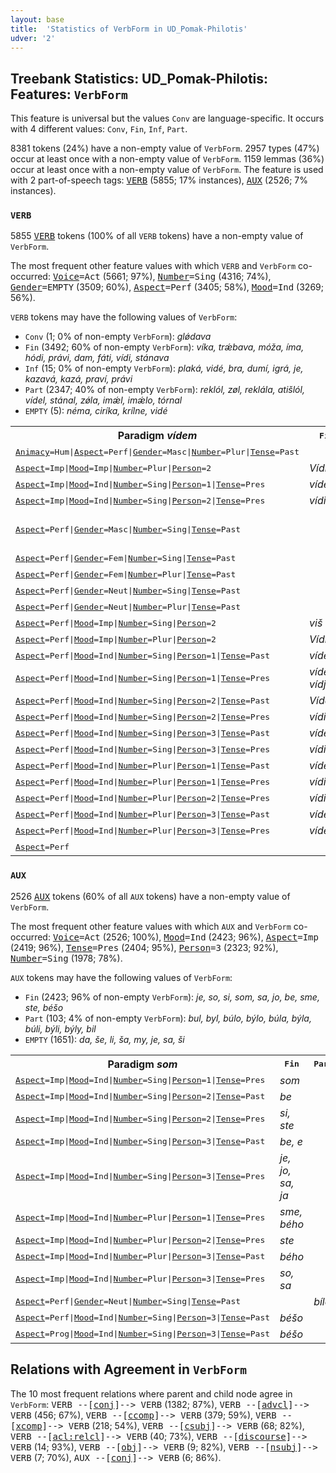 ```yaml
---
layout: base
title:  'Statistics of VerbForm in UD_Pomak-Philotis'
udver: '2'
---
```


## Treebank Statistics: UD_Pomak-Philotis: Features: `VerbForm`

This feature is universal but the values `Conv` are language-specific.
It occurs with 4 different values: `Conv`, `Fin`, `Inf`, `Part`.

8381 tokens (24%) have a non-empty value of `VerbForm`.
2957 types (47%) occur at least once with a non-empty value of `VerbForm`.
1159 lemmas (36%) occur at least once with a non-empty value of `VerbForm`.
The feature is used with 2 part-of-speech tags: <tt><a href="qpm_philotis-pos-VERB.html">VERB</a></tt> (5855; 17% instances), <tt><a href="qpm_philotis-pos-AUX.html">AUX</a></tt> (2526; 7% instances).

### `VERB`

5855 <tt><a href="qpm_philotis-pos-VERB.html">VERB</a></tt> tokens (100% of all `VERB` tokens) have a non-empty value of `VerbForm`.

The most frequent other feature values with which `VERB` and `VerbForm` co-occurred: <tt><a href="qpm_philotis-feat-Voice.html">Voice</a></tt><tt>=Act</tt> (5661; 97%), <tt><a href="qpm_philotis-feat-Number.html">Number</a></tt><tt>=Sing</tt> (4316; 74%), <tt><a href="qpm_philotis-feat-Gender.html">Gender</a></tt><tt>=EMPTY</tt> (3509; 60%), <tt><a href="qpm_philotis-feat-Aspect.html">Aspect</a></tt><tt>=Perf</tt> (3405; 58%), <tt><a href="qpm_philotis-feat-Mood.html">Mood</a></tt><tt>=Ind</tt> (3269; 56%).

`VERB` tokens may have the following values of `VerbForm`:

* `Conv` (1; 0% of non-empty `VerbForm`): <em>glǿdava</em>
* `Fin` (3492; 60% of non-empty `VerbForm`): <em>víka, trǽbava, móža, íma, hódi, právi, dam, fáti, vídi, stánava</em>
* `Inf` (15; 0% of non-empty `VerbForm`): <em>plaká, vidé, bra, dumí, igrá, je, kazavá, kazá, praví, právi</em>
* `Part` (2347; 40% of non-empty `VerbForm`): <em>reklól, zøl, reklála, atišlól, vídel, stánal, zǿla, imǽl, imǽlo, tórnal</em>
* `EMPTY` (5): <em>néma, ciríka, krílne, vidé</em>

<table>
  <tr><th>Paradigm <i>vídem</i></th><th><tt>Fin</tt></th><th><tt>Inf</tt></th><th><tt>Part</tt></th></tr>
  <tr><td><tt><tt><a href="qpm_philotis-feat-Animacy.html">Animacy</a></tt><tt>=Hum</tt>|<tt><a href="qpm_philotis-feat-Aspect.html">Aspect</a></tt><tt>=Perf</tt>|<tt><a href="qpm_philotis-feat-Gender.html">Gender</a></tt><tt>=Masc</tt>|<tt><a href="qpm_philotis-feat-Number.html">Number</a></tt><tt>=Plur</tt>|<tt><a href="qpm_philotis-feat-Tense.html">Tense</a></tt><tt>=Past</tt></tt></td><td></td><td></td><td><em>vídeli</em></td></tr>
  <tr><td><tt><tt><a href="qpm_philotis-feat-Aspect.html">Aspect</a></tt><tt>=Imp</tt>|<tt><a href="qpm_philotis-feat-Mood.html">Mood</a></tt><tt>=Imp</tt>|<tt><a href="qpm_philotis-feat-Number.html">Number</a></tt><tt>=Plur</tt>|<tt><a href="qpm_philotis-feat-Person.html">Person</a></tt><tt>=2</tt></tt></td><td><em>Vídijte</em></td><td></td><td></td></tr>
  <tr><td><tt><tt><a href="qpm_philotis-feat-Aspect.html">Aspect</a></tt><tt>=Imp</tt>|<tt><a href="qpm_philotis-feat-Mood.html">Mood</a></tt><tt>=Ind</tt>|<tt><a href="qpm_philotis-feat-Number.html">Number</a></tt><tt>=Sing</tt>|<tt><a href="qpm_philotis-feat-Person.html">Person</a></tt><tt>=1</tt>|<tt><a href="qpm_philotis-feat-Tense.html">Tense</a></tt><tt>=Pres</tt></tt></td><td><em>vídem</em></td><td></td><td></td></tr>
  <tr><td><tt><tt><a href="qpm_philotis-feat-Aspect.html">Aspect</a></tt><tt>=Imp</tt>|<tt><a href="qpm_philotis-feat-Mood.html">Mood</a></tt><tt>=Ind</tt>|<tt><a href="qpm_philotis-feat-Number.html">Number</a></tt><tt>=Sing</tt>|<tt><a href="qpm_philotis-feat-Person.html">Person</a></tt><tt>=2</tt>|<tt><a href="qpm_philotis-feat-Tense.html">Tense</a></tt><tt>=Pres</tt></tt></td><td><em>vídiš</em></td><td></td><td></td></tr>
  <tr><td><tt><tt><a href="qpm_philotis-feat-Aspect.html">Aspect</a></tt><tt>=Perf</tt>|<tt><a href="qpm_philotis-feat-Gender.html">Gender</a></tt><tt>=Masc</tt>|<tt><a href="qpm_philotis-feat-Number.html">Number</a></tt><tt>=Sing</tt>|<tt><a href="qpm_philotis-feat-Tense.html">Tense</a></tt><tt>=Past</tt></tt></td><td></td><td></td><td><em>vídel, Videl, vídil</em></td></tr>
  <tr><td><tt><tt><a href="qpm_philotis-feat-Aspect.html">Aspect</a></tt><tt>=Perf</tt>|<tt><a href="qpm_philotis-feat-Gender.html">Gender</a></tt><tt>=Fem</tt>|<tt><a href="qpm_philotis-feat-Number.html">Number</a></tt><tt>=Sing</tt>|<tt><a href="qpm_philotis-feat-Tense.html">Tense</a></tt><tt>=Past</tt></tt></td><td></td><td></td><td><em>vídela</em></td></tr>
  <tr><td><tt><tt><a href="qpm_philotis-feat-Aspect.html">Aspect</a></tt><tt>=Perf</tt>|<tt><a href="qpm_philotis-feat-Gender.html">Gender</a></tt><tt>=Fem</tt>|<tt><a href="qpm_philotis-feat-Number.html">Number</a></tt><tt>=Plur</tt>|<tt><a href="qpm_philotis-feat-Tense.html">Tense</a></tt><tt>=Past</tt></tt></td><td></td><td></td><td><em>vídely</em></td></tr>
  <tr><td><tt><tt><a href="qpm_philotis-feat-Aspect.html">Aspect</a></tt><tt>=Perf</tt>|<tt><a href="qpm_philotis-feat-Gender.html">Gender</a></tt><tt>=Neut</tt>|<tt><a href="qpm_philotis-feat-Number.html">Number</a></tt><tt>=Sing</tt>|<tt><a href="qpm_philotis-feat-Tense.html">Tense</a></tt><tt>=Past</tt></tt></td><td></td><td></td><td><em>vídelo</em></td></tr>
  <tr><td><tt><tt><a href="qpm_philotis-feat-Aspect.html">Aspect</a></tt><tt>=Perf</tt>|<tt><a href="qpm_philotis-feat-Gender.html">Gender</a></tt><tt>=Neut</tt>|<tt><a href="qpm_philotis-feat-Number.html">Number</a></tt><tt>=Plur</tt>|<tt><a href="qpm_philotis-feat-Tense.html">Tense</a></tt><tt>=Past</tt></tt></td><td></td><td></td><td><em>vídely</em></td></tr>
  <tr><td><tt><tt><a href="qpm_philotis-feat-Aspect.html">Aspect</a></tt><tt>=Perf</tt>|<tt><a href="qpm_philotis-feat-Mood.html">Mood</a></tt><tt>=Imp</tt>|<tt><a href="qpm_philotis-feat-Number.html">Number</a></tt><tt>=Sing</tt>|<tt><a href="qpm_philotis-feat-Person.html">Person</a></tt><tt>=2</tt></tt></td><td><em>viš</em></td><td></td><td></td></tr>
  <tr><td><tt><tt><a href="qpm_philotis-feat-Aspect.html">Aspect</a></tt><tt>=Perf</tt>|<tt><a href="qpm_philotis-feat-Mood.html">Mood</a></tt><tt>=Imp</tt>|<tt><a href="qpm_philotis-feat-Number.html">Number</a></tt><tt>=Plur</tt>|<tt><a href="qpm_philotis-feat-Person.html">Person</a></tt><tt>=2</tt></tt></td><td><em>Vídite</em></td><td></td><td></td></tr>
  <tr><td><tt><tt><a href="qpm_philotis-feat-Aspect.html">Aspect</a></tt><tt>=Perf</tt>|<tt><a href="qpm_philotis-feat-Mood.html">Mood</a></tt><tt>=Ind</tt>|<tt><a href="qpm_philotis-feat-Number.html">Number</a></tt><tt>=Sing</tt>|<tt><a href="qpm_philotis-feat-Person.html">Person</a></tt><tt>=1</tt>|<tt><a href="qpm_philotis-feat-Tense.html">Tense</a></tt><tt>=Past</tt></tt></td><td><em>vídeh</em></td><td></td><td></td></tr>
  <tr><td><tt><tt><a href="qpm_philotis-feat-Aspect.html">Aspect</a></tt><tt>=Perf</tt>|<tt><a href="qpm_philotis-feat-Mood.html">Mood</a></tt><tt>=Ind</tt>|<tt><a href="qpm_philotis-feat-Number.html">Number</a></tt><tt>=Sing</tt>|<tt><a href="qpm_philotis-feat-Person.html">Person</a></tt><tt>=1</tt>|<tt><a href="qpm_philotis-feat-Tense.html">Tense</a></tt><tt>=Pres</tt></tt></td><td><em>vídem, vídjo</em></td><td></td><td></td></tr>
  <tr><td><tt><tt><a href="qpm_philotis-feat-Aspect.html">Aspect</a></tt><tt>=Perf</tt>|<tt><a href="qpm_philotis-feat-Mood.html">Mood</a></tt><tt>=Ind</tt>|<tt><a href="qpm_philotis-feat-Number.html">Number</a></tt><tt>=Sing</tt>|<tt><a href="qpm_philotis-feat-Person.html">Person</a></tt><tt>=2</tt>|<tt><a href="qpm_philotis-feat-Tense.html">Tense</a></tt><tt>=Past</tt></tt></td><td><em>Víde</em></td><td></td><td></td></tr>
  <tr><td><tt><tt><a href="qpm_philotis-feat-Aspect.html">Aspect</a></tt><tt>=Perf</tt>|<tt><a href="qpm_philotis-feat-Mood.html">Mood</a></tt><tt>=Ind</tt>|<tt><a href="qpm_philotis-feat-Number.html">Number</a></tt><tt>=Sing</tt>|<tt><a href="qpm_philotis-feat-Person.html">Person</a></tt><tt>=2</tt>|<tt><a href="qpm_philotis-feat-Tense.html">Tense</a></tt><tt>=Pres</tt></tt></td><td><em>vídiš</em></td><td></td><td></td></tr>
  <tr><td><tt><tt><a href="qpm_philotis-feat-Aspect.html">Aspect</a></tt><tt>=Perf</tt>|<tt><a href="qpm_philotis-feat-Mood.html">Mood</a></tt><tt>=Ind</tt>|<tt><a href="qpm_philotis-feat-Number.html">Number</a></tt><tt>=Sing</tt>|<tt><a href="qpm_philotis-feat-Person.html">Person</a></tt><tt>=3</tt>|<tt><a href="qpm_philotis-feat-Tense.html">Tense</a></tt><tt>=Past</tt></tt></td><td><em>víde</em></td><td></td><td></td></tr>
  <tr><td><tt><tt><a href="qpm_philotis-feat-Aspect.html">Aspect</a></tt><tt>=Perf</tt>|<tt><a href="qpm_philotis-feat-Mood.html">Mood</a></tt><tt>=Ind</tt>|<tt><a href="qpm_philotis-feat-Number.html">Number</a></tt><tt>=Sing</tt>|<tt><a href="qpm_philotis-feat-Person.html">Person</a></tt><tt>=3</tt>|<tt><a href="qpm_philotis-feat-Tense.html">Tense</a></tt><tt>=Pres</tt></tt></td><td><em>vídi</em></td><td></td><td></td></tr>
  <tr><td><tt><tt><a href="qpm_philotis-feat-Aspect.html">Aspect</a></tt><tt>=Perf</tt>|<tt><a href="qpm_philotis-feat-Mood.html">Mood</a></tt><tt>=Ind</tt>|<tt><a href="qpm_philotis-feat-Number.html">Number</a></tt><tt>=Plur</tt>|<tt><a href="qpm_philotis-feat-Person.html">Person</a></tt><tt>=1</tt>|<tt><a href="qpm_philotis-feat-Tense.html">Tense</a></tt><tt>=Past</tt></tt></td><td><em>vídehte</em></td><td></td><td></td></tr>
  <tr><td><tt><tt><a href="qpm_philotis-feat-Aspect.html">Aspect</a></tt><tt>=Perf</tt>|<tt><a href="qpm_philotis-feat-Mood.html">Mood</a></tt><tt>=Ind</tt>|<tt><a href="qpm_philotis-feat-Number.html">Number</a></tt><tt>=Plur</tt>|<tt><a href="qpm_philotis-feat-Person.html">Person</a></tt><tt>=1</tt>|<tt><a href="qpm_philotis-feat-Tense.html">Tense</a></tt><tt>=Pres</tt></tt></td><td><em>vídime</em></td><td></td><td></td></tr>
  <tr><td><tt><tt><a href="qpm_philotis-feat-Aspect.html">Aspect</a></tt><tt>=Perf</tt>|<tt><a href="qpm_philotis-feat-Mood.html">Mood</a></tt><tt>=Ind</tt>|<tt><a href="qpm_philotis-feat-Number.html">Number</a></tt><tt>=Plur</tt>|<tt><a href="qpm_philotis-feat-Person.html">Person</a></tt><tt>=2</tt>|<tt><a href="qpm_philotis-feat-Tense.html">Tense</a></tt><tt>=Pres</tt></tt></td><td><em>vídite</em></td><td></td><td></td></tr>
  <tr><td><tt><tt><a href="qpm_philotis-feat-Aspect.html">Aspect</a></tt><tt>=Perf</tt>|<tt><a href="qpm_philotis-feat-Mood.html">Mood</a></tt><tt>=Ind</tt>|<tt><a href="qpm_philotis-feat-Number.html">Number</a></tt><tt>=Plur</tt>|<tt><a href="qpm_philotis-feat-Person.html">Person</a></tt><tt>=3</tt>|<tt><a href="qpm_philotis-feat-Tense.html">Tense</a></tt><tt>=Past</tt></tt></td><td><em>vídeho</em></td><td></td><td></td></tr>
  <tr><td><tt><tt><a href="qpm_philotis-feat-Aspect.html">Aspect</a></tt><tt>=Perf</tt>|<tt><a href="qpm_philotis-feat-Mood.html">Mood</a></tt><tt>=Ind</tt>|<tt><a href="qpm_philotis-feat-Number.html">Number</a></tt><tt>=Plur</tt>|<tt><a href="qpm_philotis-feat-Person.html">Person</a></tt><tt>=3</tt>|<tt><a href="qpm_philotis-feat-Tense.html">Tense</a></tt><tt>=Pres</tt></tt></td><td><em>vídet</em></td><td></td><td></td></tr>
  <tr><td><tt><tt><a href="qpm_philotis-feat-Aspect.html">Aspect</a></tt><tt>=Perf</tt></tt></td><td></td><td><em>vidé</em></td><td></td></tr>
</table>

### `AUX`

2526 <tt><a href="qpm_philotis-pos-AUX.html">AUX</a></tt> tokens (60% of all `AUX` tokens) have a non-empty value of `VerbForm`.

The most frequent other feature values with which `AUX` and `VerbForm` co-occurred: <tt><a href="qpm_philotis-feat-Voice.html">Voice</a></tt><tt>=Act</tt> (2526; 100%), <tt><a href="qpm_philotis-feat-Mood.html">Mood</a></tt><tt>=Ind</tt> (2423; 96%), <tt><a href="qpm_philotis-feat-Aspect.html">Aspect</a></tt><tt>=Imp</tt> (2419; 96%), <tt><a href="qpm_philotis-feat-Tense.html">Tense</a></tt><tt>=Pres</tt> (2404; 95%), <tt><a href="qpm_philotis-feat-Person.html">Person</a></tt><tt>=3</tt> (2323; 92%), <tt><a href="qpm_philotis-feat-Number.html">Number</a></tt><tt>=Sing</tt> (1978; 78%).

`AUX` tokens may have the following values of `VerbForm`:

* `Fin` (2423; 96% of non-empty `VerbForm`): <em>je, so, si, som, sa, jo, be, sme, ste, béšo</em>
* `Part` (103; 4% of non-empty `VerbForm`): <em>bul, byl, búlo, býlo, búla, býla, búli, býli, býly, bil</em>
* `EMPTY` (1651): <em>da, še, li, ša, my, je, sa, ši</em>

<table>
  <tr><th>Paradigm <i>som</i></th><th><tt>Fin</tt></th><th><tt>Part</tt></th></tr>
  <tr><td><tt><tt><a href="qpm_philotis-feat-Aspect.html">Aspect</a></tt><tt>=Imp</tt>|<tt><a href="qpm_philotis-feat-Mood.html">Mood</a></tt><tt>=Ind</tt>|<tt><a href="qpm_philotis-feat-Number.html">Number</a></tt><tt>=Sing</tt>|<tt><a href="qpm_philotis-feat-Person.html">Person</a></tt><tt>=1</tt>|<tt><a href="qpm_philotis-feat-Tense.html">Tense</a></tt><tt>=Pres</tt></tt></td><td><em>som</em></td><td></td></tr>
  <tr><td><tt><tt><a href="qpm_philotis-feat-Aspect.html">Aspect</a></tt><tt>=Imp</tt>|<tt><a href="qpm_philotis-feat-Mood.html">Mood</a></tt><tt>=Ind</tt>|<tt><a href="qpm_philotis-feat-Number.html">Number</a></tt><tt>=Sing</tt>|<tt><a href="qpm_philotis-feat-Person.html">Person</a></tt><tt>=2</tt>|<tt><a href="qpm_philotis-feat-Tense.html">Tense</a></tt><tt>=Past</tt></tt></td><td><em>be</em></td><td></td></tr>
  <tr><td><tt><tt><a href="qpm_philotis-feat-Aspect.html">Aspect</a></tt><tt>=Imp</tt>|<tt><a href="qpm_philotis-feat-Mood.html">Mood</a></tt><tt>=Ind</tt>|<tt><a href="qpm_philotis-feat-Number.html">Number</a></tt><tt>=Sing</tt>|<tt><a href="qpm_philotis-feat-Person.html">Person</a></tt><tt>=2</tt>|<tt><a href="qpm_philotis-feat-Tense.html">Tense</a></tt><tt>=Pres</tt></tt></td><td><em>si, ste</em></td><td></td></tr>
  <tr><td><tt><tt><a href="qpm_philotis-feat-Aspect.html">Aspect</a></tt><tt>=Imp</tt>|<tt><a href="qpm_philotis-feat-Mood.html">Mood</a></tt><tt>=Ind</tt>|<tt><a href="qpm_philotis-feat-Number.html">Number</a></tt><tt>=Sing</tt>|<tt><a href="qpm_philotis-feat-Person.html">Person</a></tt><tt>=3</tt>|<tt><a href="qpm_philotis-feat-Tense.html">Tense</a></tt><tt>=Past</tt></tt></td><td><em>be, e</em></td><td></td></tr>
  <tr><td><tt><tt><a href="qpm_philotis-feat-Aspect.html">Aspect</a></tt><tt>=Imp</tt>|<tt><a href="qpm_philotis-feat-Mood.html">Mood</a></tt><tt>=Ind</tt>|<tt><a href="qpm_philotis-feat-Number.html">Number</a></tt><tt>=Sing</tt>|<tt><a href="qpm_philotis-feat-Person.html">Person</a></tt><tt>=3</tt>|<tt><a href="qpm_philotis-feat-Tense.html">Tense</a></tt><tt>=Pres</tt></tt></td><td><em>je, jo, sa, ja</em></td><td></td></tr>
  <tr><td><tt><tt><a href="qpm_philotis-feat-Aspect.html">Aspect</a></tt><tt>=Imp</tt>|<tt><a href="qpm_philotis-feat-Mood.html">Mood</a></tt><tt>=Ind</tt>|<tt><a href="qpm_philotis-feat-Number.html">Number</a></tt><tt>=Plur</tt>|<tt><a href="qpm_philotis-feat-Person.html">Person</a></tt><tt>=1</tt>|<tt><a href="qpm_philotis-feat-Tense.html">Tense</a></tt><tt>=Pres</tt></tt></td><td><em>sme, bého</em></td><td></td></tr>
  <tr><td><tt><tt><a href="qpm_philotis-feat-Aspect.html">Aspect</a></tt><tt>=Imp</tt>|<tt><a href="qpm_philotis-feat-Mood.html">Mood</a></tt><tt>=Ind</tt>|<tt><a href="qpm_philotis-feat-Number.html">Number</a></tt><tt>=Plur</tt>|<tt><a href="qpm_philotis-feat-Person.html">Person</a></tt><tt>=2</tt>|<tt><a href="qpm_philotis-feat-Tense.html">Tense</a></tt><tt>=Pres</tt></tt></td><td><em>ste</em></td><td></td></tr>
  <tr><td><tt><tt><a href="qpm_philotis-feat-Aspect.html">Aspect</a></tt><tt>=Imp</tt>|<tt><a href="qpm_philotis-feat-Mood.html">Mood</a></tt><tt>=Ind</tt>|<tt><a href="qpm_philotis-feat-Number.html">Number</a></tt><tt>=Plur</tt>|<tt><a href="qpm_philotis-feat-Person.html">Person</a></tt><tt>=3</tt>|<tt><a href="qpm_philotis-feat-Tense.html">Tense</a></tt><tt>=Past</tt></tt></td><td><em>bého</em></td><td></td></tr>
  <tr><td><tt><tt><a href="qpm_philotis-feat-Aspect.html">Aspect</a></tt><tt>=Imp</tt>|<tt><a href="qpm_philotis-feat-Mood.html">Mood</a></tt><tt>=Ind</tt>|<tt><a href="qpm_philotis-feat-Number.html">Number</a></tt><tt>=Plur</tt>|<tt><a href="qpm_philotis-feat-Person.html">Person</a></tt><tt>=3</tt>|<tt><a href="qpm_philotis-feat-Tense.html">Tense</a></tt><tt>=Pres</tt></tt></td><td><em>so, sa</em></td><td></td></tr>
  <tr><td><tt><tt><a href="qpm_philotis-feat-Aspect.html">Aspect</a></tt><tt>=Perf</tt>|<tt><a href="qpm_philotis-feat-Gender.html">Gender</a></tt><tt>=Neut</tt>|<tt><a href="qpm_philotis-feat-Number.html">Number</a></tt><tt>=Sing</tt>|<tt><a href="qpm_philotis-feat-Tense.html">Tense</a></tt><tt>=Past</tt></tt></td><td></td><td><em>bílo</em></td></tr>
  <tr><td><tt><tt><a href="qpm_philotis-feat-Aspect.html">Aspect</a></tt><tt>=Perf</tt>|<tt><a href="qpm_philotis-feat-Mood.html">Mood</a></tt><tt>=Ind</tt>|<tt><a href="qpm_philotis-feat-Number.html">Number</a></tt><tt>=Sing</tt>|<tt><a href="qpm_philotis-feat-Person.html">Person</a></tt><tt>=3</tt>|<tt><a href="qpm_philotis-feat-Tense.html">Tense</a></tt><tt>=Past</tt></tt></td><td><em>béšo</em></td><td></td></tr>
  <tr><td><tt><tt><a href="qpm_philotis-feat-Aspect.html">Aspect</a></tt><tt>=Prog</tt>|<tt><a href="qpm_philotis-feat-Mood.html">Mood</a></tt><tt>=Ind</tt>|<tt><a href="qpm_philotis-feat-Number.html">Number</a></tt><tt>=Sing</tt>|<tt><a href="qpm_philotis-feat-Person.html">Person</a></tt><tt>=3</tt>|<tt><a href="qpm_philotis-feat-Tense.html">Tense</a></tt><tt>=Past</tt></tt></td><td><em>béšo</em></td><td></td></tr>
</table>

## Relations with Agreement in `VerbForm`

The 10 most frequent relations where parent and child node agree in `VerbForm`:
<tt>VERB --[<tt><a href="qpm_philotis-dep-conj.html">conj</a></tt>]--> VERB</tt> (1382; 87%),
<tt>VERB --[<tt><a href="qpm_philotis-dep-advcl.html">advcl</a></tt>]--> VERB</tt> (456; 67%),
<tt>VERB --[<tt><a href="qpm_philotis-dep-ccomp.html">ccomp</a></tt>]--> VERB</tt> (379; 59%),
<tt>VERB --[<tt><a href="qpm_philotis-dep-xcomp.html">xcomp</a></tt>]--> VERB</tt> (218; 54%),
<tt>VERB --[<tt><a href="qpm_philotis-dep-csubj.html">csubj</a></tt>]--> VERB</tt> (68; 82%),
<tt>VERB --[<tt><a href="qpm_philotis-dep-acl-relcl.html">acl:relcl</a></tt>]--> VERB</tt> (40; 73%),
<tt>VERB --[<tt><a href="qpm_philotis-dep-discourse.html">discourse</a></tt>]--> VERB</tt> (14; 93%),
<tt>VERB --[<tt><a href="qpm_philotis-dep-obj.html">obj</a></tt>]--> VERB</tt> (9; 82%),
<tt>VERB --[<tt><a href="qpm_philotis-dep-nsubj.html">nsubj</a></tt>]--> VERB</tt> (7; 70%),
<tt>AUX --[<tt><a href="qpm_philotis-dep-conj.html">conj</a></tt>]--> VERB</tt> (6; 86%).

